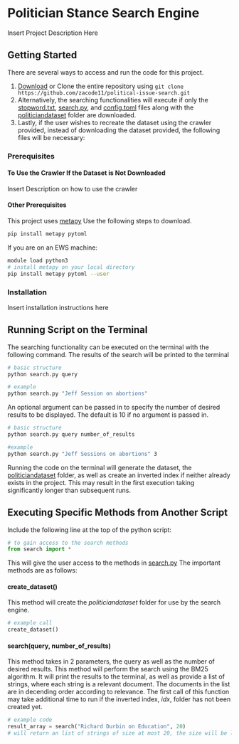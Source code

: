 # Politician Stance Search Engine
Insert Project Description Here

## Getting Started
There are several ways to access and run the code for this project.
1. [Download](https://github.com/zacode11/political-issue-search/archive/master.zip) or Clone the entire repository using `git clone https://github.com/zacode11/political-issue-search.git`
2. Alternatively, the searching functionalities will execute if only the [stopword.txt](https://github.com/zacode11/political-issue-search/blob/master/stopwords.txt), [search.py](https://github.com/zacode11/political-issue-search/blob/master/search.py), and [config.toml](https://github.com/zacode11/political-issue-search/blob/master/config.toml) files along with the [politiciandataset](https://github.com/zacode11/political-issue-search/blob/master/politiciandataset) folder are downloaded.
3. Lastly, if the user wishes to recreate the dataset using the crawler provided, instead of downloading the dataset provided, the following files will be necessary:

### Prerequisites
#### To Use the Crawler If the Dataset is Not Downloaded
Insert Description on how to use the crawler
#### Other Prerequisites
This project uses [metapy](https://github.com/meta-toolkit/metapy) Use the following steps to download.
```bash
pip install metapy pytoml
```
If you are on an EWS machine:
```bash
module load python3
# install metapy on your local directory
pip install metapy pytoml --user
```
### Installation
Insert installation instructions here

## Running Script on the Terminal
The searching functionality can be executed on the terminal with the following command. The results of the search will be printed to the terminal
```bash
# basic structure
python search.py query

# example
python search.py "Jeff Session on abortions"
```
An optional argument can be passed in to specify the number of desired results to be displayed. The default is 10 if no argument is passed in.
```bash
# basic structure
python search.py query number_of_results

#example
python search.py "Jeff Sessions on abortions" 3
```

Running the code on the terminal will generate the dataset, the [politiciandataset](https://github.com/zacode11/political-issue-search/blob/master/politiciandataset) folder, as well as create an inverted index if neither already exists in the project. This may result in the first execution taking significantly longer than subsequent runs.



## Executing Specific Methods from Another Script
Include the following line at the top of the python script:
```python
# to gain access to the search methods
from search import *
```
This will give the user access to the methods in [search.py](https://github.com/zacode11/political-issue-search/blob/master/search.py)
The important methods are as follows:
#### create_dataset()
This method will create the *politiciandataset* folder for use by the search engine.
```python
# example call
create_dataset()
```

#### search(query, number_of_results)
This method takes in 2 parameters, the query as well as the number of desired results. This method will perform the search using the BM25 algorithm. It will print the results to the terminal, as well as provide a list of strings, where each string is a relevant document. The documents in the list are in decending order according to relevance. The first call of this function may take additional time to run if the inverted index, *idx*, folder has not been created yet.
```python
# example code
result_array = search("Richard Durbin on Education", 20)
# will return an list of strings of size at most 20, the size will be less than 20 if there are not 20 relevant results. Each list entry will be formatted as follows: "Document_name: document_content"
```

